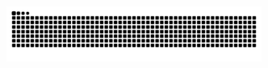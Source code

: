![darkModel](https://raw.githubusercontent.com/Chusi-Truth/Chusi-Truth/output/github-contribution-grid-snake-dark.svg)
